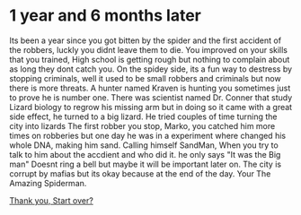 # 1 year and 6 months later

Its been a year since you got bitten by the spider and the first accident of the robbers, luckly you didnt leave them to die. You improved on your skills that you trained, High school is getting rough but nothing to complain about as long they dont catch you.
On the spidey side, its a fun way to destress by stopping criminals, well it used to be small robbers and criminals but now there is more threats. A hunter named Kraven is hunting you sometimes just to prove he is number one. There was scientist named Dr. Conner that study Lizard biology to regrow his missing arm but in doing so it came with a great side effect, he turned to a big lizard. He tried couples of time turning the city into lizards
The first robber you stop, Marko, you catched him more times on robberies but one day he was in a experiment where changed his whole DNA, making him sand. Calling himself SandMan, When you try to talk to him about the accdient and who did it. he only says "It was the Big man"
Doesnt ring a bell but maybe it will be important later on.
The city is corrupt by mafias but its okay because at the end of the day. Your The Amazing Spiderman.

[Thank you, Start over?](../alarm.md)

